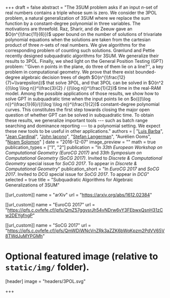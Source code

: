 +++
draft = false
abstract = "The 3SUM problem asks if an input $n$-set of real numbers contains a triple whose sum is zero. We consider the 3POL problem, a natural generalization of 3SUM where we replace the sum function by a constant-degree polynomial in three variables. The motivations are threefold. Raz, Sharir, and de Zeeuw gave an $O(n^{\\frac{11}{6}})$ upper bound on the number of solutions of trivariate polynomial equations when the solutions are taken from the cartesian product of three $n$-sets of real numbers. We give algorithms for the corresponding problem of counting such solutions. Grønlund and Pettie recently designed subquadratic algorithms for 3SUM. We generalize their results to 3POL. Finally, we shed light on the General Position Testing (GPT) problem: ''Given $n$ points in the plane, do three of them lie on a line?'', a key problem in computational geometry. We prove that there exist bounded-degree algebraic decision trees of depth $O(n^{\\frac{12}{7}+\\varepsilon})$ that solve 3POL, and that 3POL can be solved in $O(n^2 {(\\log \\log n)}^\\frac{3}{2} / {(\\log n)}^\\frac{1}{2})$ time in the real-RAM model. Among the possible applications of those results, we show how to solve GPT in subquadratic time when the input points lie on $o({(\\log n)}^\\frac{1}{6}/{(\\log \\log n)}^\\frac{1}{2})$ constant-degree polynomial curves. This constitutes the first step towards closing the major open question of whether GPT can be solved in subquadratic time. To obtain these results, we generalize important tools --- such as batch range searching and dominance reporting --- to a polynomial setting. We expect these new tools to be useful in other applications."
authors = [
"[Luis Barba](http://cglab.ca/~lfbarba)",
"[Jean Cardinal](http://homepages.ulb.ac.be/~jcardin)",
"[John Iacono](http://johniacono.com)",
"[Stefan Langerman](http://cgm.cs.mcgill.ca/~sl)",
"Aurélien Ooms",
"[Noam Solomon](https://sites.google.com/site/noamsolomonswebpage)"
]
date = "2016-12-07"
image_preview = ""
math = true
publication_types = ["1", "2"]
publication = "In *33th European Workshop on Computational Geometry (EuroCG 2017)* and *33th Symposium on Computational Geometry (SoCG 2017)*. Invited to *Discrete & Computational Geometry* special issue for *SoCG 2017*. To appear in *Discrete & Computational Geometry*"
publication_short = "In *EuroCG 2017* and *SoCG 2017*. Invited to *DCG* special issue for *SoCG 2017*. To appear in *DCG*"
selected = true
title = "Subquadratic Algorithms for Algebraic Generalizations of 3SUM"

[[url_custom]]
name = "arXiv"
url = "https://arxiv.org/abs/1612.02384"

[[url_custom]]
name = "EuroCG 2017"
url = "https://ipfs.c.ovfefe.cf/ipfs/QmZ57ggysrJh54vNDrw6vY3FEbwxQsnH31zCw2DEYgfngP"

[[url_custom]]
name = "SoCG 2017"
url = "https://ipfs.c.ovfefe.cf/ipfs/QmWDiWNcVnZRk3aZZK6bWqKpzm2PdVV65V8TWdJuMYPGMh"

# Optional featured image (relative to `static/img/` folder).
[header]
image = "headers/3POL.svg"

+++

<!--More detail can easily be written here using *Markdown* and $\\rm \\LaTeX$ math code.-->

